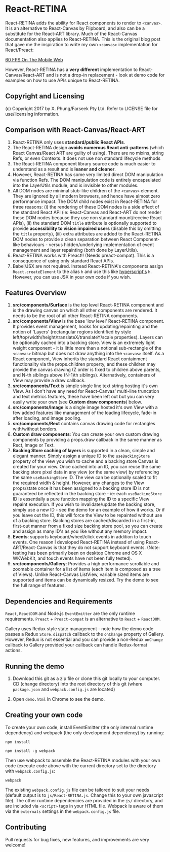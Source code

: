 # React-RETINA

React-RETINA adds the ability for React components to render to `<canvas>`.
It is an alternative to React-Canvas by Flipboard, and also can be a substitute for the React-ART library.
Much of the React-Canvas documentation also applies to React-RETINA.  This is the original blog post that gave me the inspiration to write my own `<canvas>` implementation for React/Preact:

[60 FPS On The Mobile Web](http://engineering.flipboard.com/2015/02/mobile-web)

However, React-RETINA has a **very different** implementation to React-Canvas/React-ART and is not a drop-in replacement - look at demo code for examples on how to use APIs unique to React-RETINA.

## Copyright and Licensing

(c) Copyright 2017 by X. Phung/Farseek Pty Ltd.
Refer to LICENSE file for use/licensing information.

## Comparison with React-Canvas/React-ART

1.  React-RETINA only uses **standard/public React APIs**.
2.  The React-RETINA design **avoids numerous React anti-patterns** (which React Canvas/React ART are guilty of using).  There are no mixins, string Refs, or even Contexts.  It does not use non standard lifecycle methods 
3.  The React-RETINA component library source code is much easier to understand as a result and is **leaner and cleaner**.
4.  However, React-RETINA has some very limited direct DOM manipulation via function Refs.  The DOM manipulation code is entirely encapsulated into the LayerUtils module, and is invisible to other modules.
5.  All DOM nodes are minimal stub-like children of the `<canvas>` element.  They are ignored by all modern browsers, and hence have almost zero performance impact.  The DOM child nodes exist in React-RETINA for three reasons: (i) the rendering of these DOM nodes is a side effect of the standard React API (ie: React-Canvas and React-ART do not render these DOM nodes because they use non standard mount/receive React APIs), (ii) the standard DOM `title` attribute is optionally supported to provide **accessibility to vision impaired users** (disable this by omitting the `title` property), (iii) extra attributes are added to the React-RETINA DOM nodes to provide a clean separation between React Component-like behaviours - versus hidden/underlying implementation of event management and layer repainting (both done by LayerUtils).
5.  React-RETINA works with Preact!! (Needs preact-compat).  This is a consequence of using only standard React APIs.
6.  Babel/JSX are not required.  Instead React-RETINA's components assign `React.createElement` to the alias `h` and use this like [hyperscript's](https://github.com/hyperhype/hyperscript) `h`.  However, you can use JSX in your own code if you wish.

## Features Overview

1.  **src/components/Surface** is the top level React-RETINA component and is the drawing canvas on which all other components are rendered.  It needs to be the root of all other React-RETINA components.
2.  **src/components/View** is the base 'low level' React-RETINA component.  It provides event management, hooks for updating/repainting and the notion of 'Layers' (rectangular regions identified by style left/top/width/height/translateX/translateY/scale properties).  Layers can be optionally cached into a backing store.  View is an extremely light weight component - it is little more than a notional sub-rectangle of the `<canvas>` bitmap but does not draw anything into the `<canvas>` itself.  As a React component, View inherits the standard React containment functionality via the props.children property, and these children may provide the canvas drawing (Z order is fixed to children above parents, and N-th siblings above (N-1)th siblings).  Alternatively, containers of View may provide a draw callback.
3.  **src/components/Text** is simple single line text string hosting it's own View.  As I don't have any need for React-Canvas' multi-line truncation and text metrics features, these have been left out but you can very easily write your own (see **Custom draw components**) below.
4.  **src/components/Image** is a single image hosted it's own View with a few added features like management of the loading lifecycle, fade-in after loading, and image pooling.
5.  **src/components/Rect** contains canvas drawing code for rectangles with/without borders.
6.  **Custom draw components**: You can create your own custom drawing components by providing a props.draw callback in the same manner as Rect, Image or Text.
7.  **Backing Store caching of layers** is supported in a clean, simple and elegant manner.  Simply assign a unique ID to the `useBackingStore` property of the view you wish to cache and a backing store Canvas is created for your view.  Once cached into an ID, you can reuse the same backing store pixel data in any view (or the same view) by referencing the same `useBackingStore` ID.  The view can be optionally scaled to fit the required width & height.  However, any changes to the View props/state once it has been assigned to a backing store ID is not guaranteed be reflected in the backing store - ie: each `useBackingStore` ID is essentially a pure function mapping the ID to a specific View repaint execution.  If you wish to invalidate/update the backing store, simply use a new ID - see the demo for an example of how it works.  Or if you leave out the ID, this will force the View to be repainted without use of a backing store.  Backing stores are cached/discarded in a first-in, first-out manner from a fixed size backing store pool, so you can create and assign as many ID's as you like without any memory impact.  
8.  **Events**: supports keyboard/wheel/click events in addition to touch events.  One reason I developed React-RETINA instead of using React-ART/React-Canvas is that they do not support keyboard events.  (Note: testing has been primarily been on desktop Chrome and OS X WKWebKit, and touch events have not been fully tested).
9.  **src/components/Gallery**: Provides a high performance scrollable and zoomable container for a list of items (each item is composed as a tree of Views).  Unlike React-Canvas ListView, variable sized items are supported and items can be dynamically resized.  Try the demo to see the full range of features.

## Dependencies and Requirements

`React`, `ReactDOM` and Node.js `EventEmitter` are the only runtime requirements.  `Preact` + `Preact-compat` is an alternative to `React` + `ReactDOM`.

Gallery uses Redux style state management - note how the demo code passes a Redux `Store.dispatch` callback to the `onChange` property of Gallery.  However, Redux is not essential and you can provide a non-Redux `onChange` callback to Gallery provided your callback can handle Redux-format actions.

## Running the demo

1. Download this git as a zip file or clone this git locally to your computer.  CD (change directory) into the root directory of this git (where `package.json` and `webpack.config.js` are located)

2. Open `demo.html` in Chrome to see the demo.

## Creating your own code

To create your own code, install EventEmitter (the only internal runtime dependency) and webpack (the only development dependency) by running:

```
npm install
```

```
npm install -g webpack
```

Then use webpack to assemble the React-RETINA modules with your own code (execute code above with the current directory set to the directory with `webpack.config.js`:

```
webpack
```

The existing `webpack.config.js` file can be tailored to suit your needs (default output is to `js/React-RETINA.js`. Change this to your own javascript file).  The other runtime dependencies are provided in the `js/` directory, and are included via `<script>` tags in your HTML file.  Webpack is aware of them via the `externals` settings in the `webpack.config.js` file.


## Contributing

Pull requests for bug fixes, new features, and improvements are very welcome!
